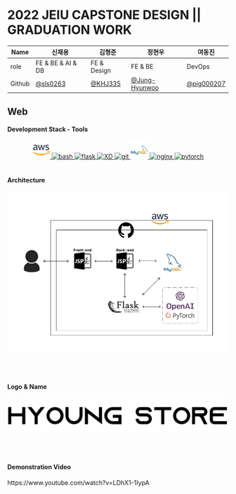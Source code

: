 # 2022 JEIU CAPSTONE DESIGN || GRADUATION WORK 

| Name    | 신재용  | 김형준  | 정현우   | 여동진  |
| ------- | --------------------------------------------- | --------------------------------------------- | --------------------------------------------- | --------------------------------------------- |
| role    | FE & BE & AI & DB   | FE & Design       | FE & BE       | DevOps      |
| Github  | [@sls0263](https://github.com/sls0263) | [@KHJ335](https://github.com/KHJ335) | [@Jung-Hyunwoo](https://github.com/Jung-Hyunwoo) | [@pig000207](https://github.com/pig000207) |

## Web

#### Development Stack - Tools

<p align="center"> 
<a href="https://aws.amazon.com" target="_blank" rel="noreferrer"> 
  <img src="https://raw.githubusercontent.com/devicons/devicon/master/icons/amazonwebservices/amazonwebservices-original-wordmark.svg" alt="aws" width="40" height="40"/> 
</a> 
<a href="https://www.gnu.org/software/bash/" target="_blank" rel="noreferrer"> 
  <img src="https://www.vectorlogo.zone/logos/gnu_bash/gnu_bash-icon.svg" alt="bash" width="40" height="40"/> 
</a> 
<a href="https://www.flask.com/" target="_blank" rel="noreferrer"> 
  <img src="https://cdn.worldvectorlogo.com/logos/flask.svg" alt="flask" width="40" height="40"/> 
</a> 
<a href="https://getbootstrap.kr/" target="_blank" rel="noreferrer"> 
  <img src="https://www.vectorlogo.zone/logos/getbootstrap/getbootstrap-icon.svg" alt="XD" width="40" height="40"/> 
</a> 
<a href="https://git-scm.com/" target="_blank" rel="noreferrer"> 
  <img src="https://www.vectorlogo.zone/logos/git-scm/git-scm-icon.svg" alt="git" width="40" height="40"/> 
</a> 
<a href="https://www.mysql.com/" target="_blank" rel="noreferrer"> 
  <img src="https://raw.githubusercontent.com/devicons/devicon/master/icons/mysql/mysql-original-wordmark.svg" alt="mysql" width="40" height="40"/> 
</a> 
<a href="https://www.java.com/ko/" target="_blank" rel="noreferrer"> 
  <img src="https://www.vectorlogo.zone/logos/java/java-vertical.svg" alt="nginx" width="40" height="40"/> 
</a>
<a href="https://pytorch.org/" target="_blank" rel="noreferrer"> 
  <img src="https://www.vectorlogo.zone/logos/pytorch/pytorch-icon.svg" alt="pytorch" width="40" height="40"/> 
</a> 

<br>
<br>

#### Architecture
<p align="center">
<img width="700px" src="/profile/image/Skill Architecture.jpg" />
</p>

<br>
<br>

#### Logo & Name
<p align="center">
<img width="700px" src="/profile/image/logo.png" />
</p>

<br>
<br>

#### Demonstration Video
<p align="left">
<p> https://www.youtube.com/watch?v=LDhX1-1IypA </p>
</p>
